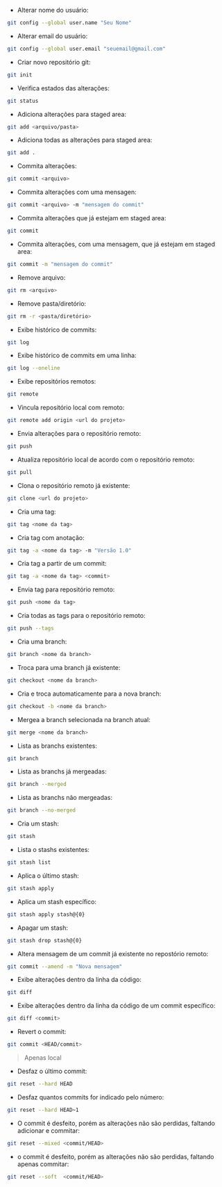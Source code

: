 - Alterar nome do usuário:

```sh
git config --global user.name "Seu Nome"
```

- Alterar email do usuário:

```sh
git config --global user.email "seuemail@gmail.com"
```

- Criar novo repositório git:

```sh
git init
```

- Verifica estados das alterações:

```sh
git status
```

- Adiciona alterações para staged area:

```sh
git add <arquivo/pasta>
```

- Adiciona todas as alterações para staged area:

```sh
git add .
```

- Commita alterações:

```sh
git commit <arquivo>
```

- Commita alterações com uma mensagen:

```sh
git commit <arquivo> -m "mensagem do commit"
```

- Commita alterações que já estejam em staged area:

```sh
git commit
```

- Commita alterações, com uma mensagem, que já estejam em staged area:

```sh
git commit -m "mensagem do commit"
```

- Remove arquivo: 

```sh
git rm <arquivo>
```

- Remove pasta/diretório:

```sh
git rm -r <pasta/diretório>
```

- Exibe histórico de commits:

```sh
git log
```

- Exibe histórico de commits em uma linha:

```sh
git log --oneline
```

- Exibe repositórios remotos:

```sh
git remote
```

- Vincula repositório local com remoto:

```sh
git remote add origin <url do projeto>
```

- Envia alterações para o repositório remoto:

```sh
git push
```

- Atualiza repositório local de acordo com o repositório remoto:

```sh
git pull
```

- Clona o repositório remoto já existente:

```sh
git clone <url do projeto>
```

- Cria uma tag:

```sh
git tag <nome da tag>
```

- Cria tag com anotação:

```sh
git tag -a <nome da tag> -m "Versão 1.0"
```

- Cria tag a partir de um commit:

```sh
git tag -a <nome da tag> <commit>
```

- Envia tag para repositório remoto:

```sh
git push <nome da tag>
```

- Cria todas as tags para o repositório remoto:

```sh
git push --tags
```

- Cria uma branch:

```sh
git branch <nome da branch>
```

- Troca para uma branch já existente:

```sh
git checkout <nome da branch>
```

- Cria e troca automaticamente para a nova branch:

```sh
git checkout -b <nome da branch>
```

- Mergea a branch selecionada na branch atual:

```sh
git merge <nome da branch>
```

- Lista as branchs existentes:

```sh
git branch
```

- Lista as branchs já mergeadas:

```sh
git branch --merged
```

- Lista as branchs não mergeadas:

```sh
git branch --no-merged
```

- Cria um stash:

```sh
git stash
```

- Lista o stashs existentes:

```sh
git stash list
```

- Aplica o último stash:

```sh
git stash apply
```

- Aplica um stash específico:

```sh
git stash apply stash@{0}
```

- Apagar um stash:

```sh
git stash drop stash@{0}
```

- Altera mensagem de um commit já existente no repostório remoto:

```sh
git commit --amend -m "Nova mensagem"
```

- Exibe alterações dentro da linha da código:

```sh
git diff
```

- Exibe alterações dentro da linha da código de um commit específico:

```sh
git diff <commit>
```

- Revert o commit:

```sh
git commit <HEAD/commit>
```

> Apenas local 

- Desfaz o último commit:

```sh
git reset --hard HEAD
```

- Desfaz quantos commits for indicado pelo número:

```sh
git reset --hard HEAD~1
```

- O commit é desfeito, porém as alterações não são perdidas, faltando adicionar e commitar:

```sh
git reset --mixed <commit/HEAD>
```

- o commit é desfeito, porém as alterações não são perdidas, faltando apenas commitar:

```sh
git reset --soft  <commit/HEAD>
```
